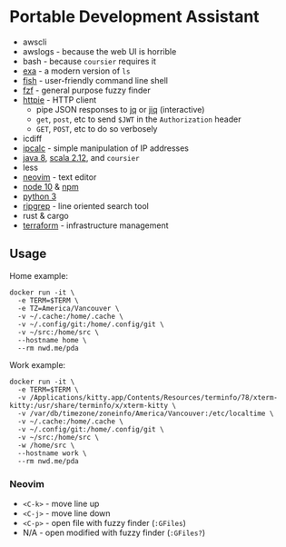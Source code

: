 # Portable Development Assistant

  - awscli
  - awslogs - because the web UI is horrible
  - bash - because `coursier` requires it
  - [exa][exa] - a modern version of `ls`
  - [fish][fish] - user-friendly command line shell
  - [fzf][fzf] - general purpose fuzzy finder
  - [httpie][pie] - HTTP client
    - pipe JSON responses to [jq][jq] or [jiq][jiq] (interactive)
    - `get`, `post`, etc to send `$JWT` in the `Authorization` header
    - `GET`, `POST`, etc to do so verbosely
  - icdiff
  - [ipcalc][calc] - simple manipulation of IP addresses
  - [java 8][jdk8], [scala 2.12][scala], and `coursier`
  - less
  - [neovim][nvim] - text editor
  - [node 10][node] & [npm][npm]
  - [python 3][py3]
  - [ripgrep][rg] - line oriented search tool
  - rust & cargo
  - [terraform][terra] - infrastructure management

[calc]:  https://linux.die.net/man/1/ipcalc
[exa]:   https://the.exa.website/
[fish]:  https://fishshell.com/docs/current/tutorial.html
[fzf]:   https://github.com/junegunn/fzf#-
[jdk8]:  https://openjdk.java.net/projects/jdk8/
[jiq]:   https://github.com/fiatjaf/jiq
[jq]:    https://stedolan.github.io/jq/manual/
[node]:  https://nodejs.org/dist/latest-v10.x/docs/api/
[npm]:   https://docs.npmjs.com/cli-documentation/
[pie]:   https://httpie.org/doc#usage
[py3]:   https://docs.python.org/3/library/
[nvim]:  https://neovim.io/doc/user/
[rg]:    https://github.com/BurntSushi/ripgrep/blob/master/GUIDE.md#user-guide
[scala]: https://www.scala-lang.org/api/2.12.8/
[terra]: https://www.terraform.io/docs/cli-index.html

## Usage

Home example:
```
docker run -it \
  -e TERM=$TERM \
  -e TZ=America/Vancouver \
  -v ~/.cache:/home/.cache \
  -v ~/.config/git:/home/.config/git \
  -v ~/src:/home/src \
  --hostname home \
  --rm nwd.me/pda
```

Work example:
```
docker run -it \
  -e TERM=$TERM \
  -v /Applications/kitty.app/Contents/Resources/terminfo/78/xterm-kitty:/usr/share/terminfo/x/xterm-kitty \
  -v /var/db/timezone/zoneinfo/America/Vancouver:/etc/localtime \
  -v ~/.cache:/home/.cache \
  -v ~/.config/git:/home/.config/git \
  -v ~/src:/home/src \
  -w /home/src \
  --hostname work \
  --rm nwd.me/pda
```

### Neovim

  - `<C-k>` - move line up
  - `<C-j>` - move line down
  - `<C-p>` - open file with fuzzy finder (`:GFiles`)
  - N/A - open modified with fuzzy finder (`:GFiles?`)
